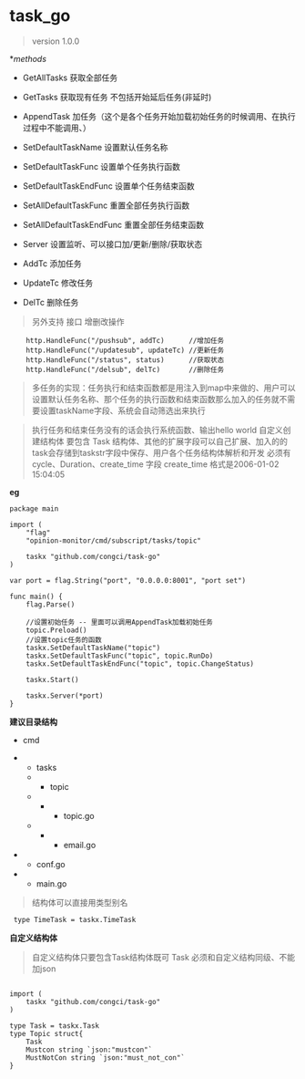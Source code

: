 # task_go
>version 1.0.0

**methods*

- GetAllTasks 获取全部任务
- GetTasks 获取现有任务 不包括开始延后任务(非延时)
- AppendTask 加任务（这个是各个任务开始加载初始任务的时候调用、在执行过程中不能调用、）
- SetDefaultTaskName 设置默认任务名称
- SetDefaultTaskFunc 设置单个任务执行函数
- SetDefaultTaskEndFunc 设置单个任务结束函数
- SetAllDefaultTaskFunc 重置全部任务执行函数
- SetAllDefaultTaskEndFunc 重置全部任务结束函数
- Server 设置监听、可以接口加/更新/删除/获取状态 

- AddTc 添加任务
- UpdateTc 修改任务
- DelTc 删除任务

> 另外支持 接口 增删改操作
``` 
    http.HandleFunc("/pushsub", addTc)      //增加任务
	http.HandleFunc("/updatesub", updateTc) //更新任务
	http.HandleFunc("/status", status)      //获取状态
	http.HandleFunc("/delsub", delTc)       //删除任务
```


> 多任务的实现：任务执行和结束函数都是用注入到map中来做的、用户可以设置默认任务名称、那个任务的执行函数和结束函数那么加入的任务就不需要设置taskName字段、系统会自动筛选出来执行

> 执行任务和结束任务没有的话会执行系统函数、输出hello world
> 自定义创建结构体 要包含 Task 结构体、其他的扩展字段可以自己扩展、加入的的task会存储到taskstr字段中保存、用户各个任务结构体解析和开发
> 必须有cycle、Duration、create_time 字段 create_time 格式是2006-01-02 15:04:05

**eg**
```
package main

import (
	"flag"
	"opinion-monitor/cmd/subscript/tasks/topic"

	taskx "github.com/congci/task-go"
)

var port = flag.String("port", "0.0.0.0:8001", "port set")

func main() {
	flag.Parse()

	//设置初始任务 -- 里面可以调用AppendTask加载初始任务
	topic.Preload()
	//设置topic任务的函数
	taskx.SetDefaultTaskName("topic")
	taskx.SetDefaultTaskFunc("topic", topic.RunDo)
	taskx.SetDefaultTaskEndFunc("topic", topic.ChangeStatus)
	
	taskx.Start()

	taskx.Server(*port)
}
```


**建议目录结构**
- cmd
- - tasks 
  - - topic 
  - - - topic.go
  - - - email.go
    
- - conf.go
- - main.go

> 结构体可以直接用类型别名  
```
 type TimeTask = taskx.TimeTask
```
**自定义结构体**

> 自定义结构体只要包含Task结构体既可
> Task 必须和自定义结构同级、不能加json
```

import (
	taskx "github.com/congci/task-go"
)

type Task = taskx.Task
type Topic struct{
	Task              
	Mustcon string `json:"mustcon"`
	MustNotCon string `json:"must_not_con"`
}
```